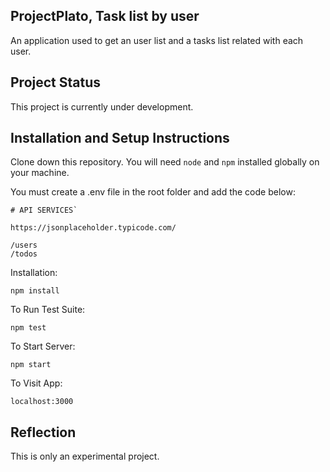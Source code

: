## ProjectPlato, Task list by user

An application used to get an user list and a tasks list related with each user.

## Project Status

This project is currently under development. 

## Installation and Setup Instructions
 

Clone down this repository. You will need `node` and `npm` installed globally on your machine.  

You must create a .env file in the root folder and add the code below:

```
# API SERVICES`

https://jsonplaceholder.typicode.com/

/users
/todos
```

Installation:

`npm install`  

To Run Test Suite:  

`npm test`  

To Start Server:

`npm start`  

To Visit App:

`localhost:3000`  

## Reflection
This is only an experimental project. 

